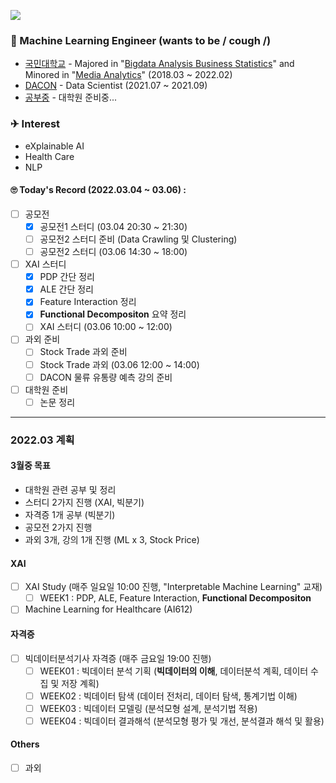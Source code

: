 <a href="https://hits.seeyoufarm.com"><img src="https://hits.seeyoufarm.com/api/count/incr/badge.svg?url=https%3A%2F%2Fgithub.com%2FJayHong99&count_bg=%2379C83D&title_bg=%23555555&icon=&icon_color=%23E7E7E7&title=hits&edge_flat=false"/></a>

### 🧐 Machine Learning Engineer (wants to be / cough /)
- [국민대학교](https://www.kookmin.ac.kr) - Majored in "[Bigdata Analysis Business Statistics](https://biz.kookmin.ac.kr/undergraduate/business/big?tab=1)" and Minored in "[Media Analytics](https://hat.kookmin.ac.kr/link/analytics)" (2018.03 ~ 2022.02)
- [DACON](https://www.dacon.io) - Data Scientist (2021.07 ~ 2021.09)
- [공부중](https://github.com/JayHong99) - 대학원 준비중... 

### ✈ Interest
- eXplainable AI
- Health Care
- NLP

#### 🙄 Today's Record (2022.03.04 ~ 03.06) : 

- [ ] 공모전
  - [X] 공모전1 스터디 (03.04 20:30 ~ 21:30)
  - [ ] 공모전2 스터디 준비 (Data Crawling 및 Clustering)
  - [ ] 공모전2 스터디 (03.06 14:30 ~ 18:00)

- [ ] XAI 스터디
  - [X] PDP 간단 정리
  - [X] ALE 간단 정리
  - [X] Feature Interaction  정리
  - [X] <b>Functional Decompositon</b> 요약 정리
  - [ ] XAI 스터디 (03.06 10:00 ~ 12:00)

- [ ] 과외 준비
  - [ ] Stock Trade 과외 준비
  - [ ] Stock Trade 과외 (03.06 12:00 ~ 14:00)
  - [ ] DACON 물류 유통량 예측 강의 준비

- [ ] 대학원 준비
  - [ ] 논문 정리

---
### 2022.03 계획
#### 3월중 목표
- 대학원 관련 공부 및 정리
- 스터디 2가지 진행 (XAI, 빅분기)
- 자격증 1개 공부 (빅분기)
- 공모전 2가지 진행
- 과외 3개, 강의 1개 진행 (ML x 3, Stock Price)

#### XAI
- [ ] XAI Study (매주 일요일 10:00 진행, "Interpretable Machine Learning" 교재)
  - [ ] WEEK1 : PDP, ALE, Feature Interaction, <b>Functional Decompositon</b>
- [ ] Machine Learning for Healthcare (AI612)

#### 자격증
- [ ] 빅데이터분석기사 자격증 (매주 금요일 19:00 진행)
  - [ ] WEEK01 : 빅데이터 분석 기획 (<b>빅데이터의 이해</b>, 데이터분석 계획, 데이터 수집 및 저장 계획)
  - [ ] WEEK02 : 빅데이터 탐색 (데이터 전처리, 데이터 탐색, 통계기법 이해)
  - [ ] WEEK03 : 빅데이터 모델링 (분석모형 설계, 분석기법 적용)
  - [ ] WEEK04 : 빅데이터 결과해석 (분석모형 평가 및 개선, 분석결과 해석 및 활용)
  
#### Others
- [ ] 과외
